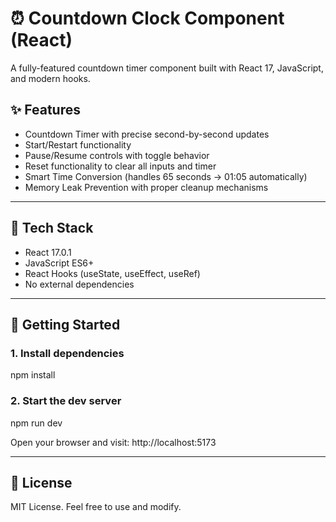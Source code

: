 # ⏰ Countdown Clock Component (React)

A fully-featured countdown timer component built with React 17, JavaScript, and modern hooks.

## ✨ Features

- Countdown Timer with precise second-by-second updates
- Start/Restart functionality
- Pause/Resume controls with toggle behavior
- Reset functionality to clear all inputs and timer
- Smart Time Conversion (handles 65 seconds → 01:05 automatically)
- Memory Leak Prevention with proper cleanup mechanisms

---

## 🧱 Tech Stack

- React 17.0.1
- JavaScript ES6+
- React Hooks (useState, useEffect, useRef)
- No external dependencies

---

## 🚀 Getting Started

### 1. Install dependencies
npm install

### 2. Start the dev server
npm run dev

Open your browser and visit: http://localhost:5173

---

## 📄 License
MIT License. Feel free to use and modify.
